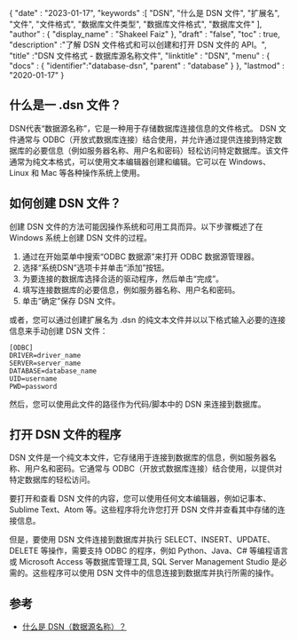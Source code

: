 {
  "date" : "2023-01-17",
  "keywords" :[ "DSN", "什么是 DSN 文件", "扩展名", "文件", "文件格式", "数据库文件类型", "数据库文件格式", "数据库文件" ],
  "author" : {
    "display_name" : "Shakeel Faiz"
},
  "draft" : "false",
  "toc" : true,
  "description" :"了解 DSN 文件格式和可以创建和打开 DSN 文件的 API。",
  "title" :"DSN 文件格式 - 数据库源名称文件",
  "linktitle" : "DSN",
  "menu" : {
    "docs" : {
      "identifier":"database-dsn",
      "parent" : "database"
}
},
  "lastmod" : "2020-01-17"
}

## 什么是一 .dsn 文件？

DSN代表“数据源名称”，它是一种用于存储数据库连接信息的文件格式。 DSN 文件通常与 ODBC（开放式数据库连接）结合使用，并允许通过提供连接到特定数据库的必要信息（例如服务器名称、用户名和密码）轻松访问特定数据库。该文件通常为纯文本格式，可以使用文本编辑器创建和编辑。它可以在 Windows、Linux 和 Mac 等各种操作系统上使用。

## 如何创建 DSN 文件？

创建 DSN 文件的方法可能因操作系统和可用工具而异。以下步骤概述了在 Windows 系统上创建 DSN 文件的过程。

1. 通过在开始菜单中搜索“ODBC 数据源”来打开 ODBC 数据源管理器。
2. 选择“系统DSN”选项卡并单击“添加”按钮。
3. 为要连接的数据库选择合适的驱动程序，然后单击“完成”。
4. 填写连接数据库的必要信息，例如服务器名称、用户名和密码。
5. 单击“确定”保存 DSN 文件。

或者，您可以通过创建扩展名为 .dsn 的纯文本文件并以以下格式输入必要的连接信息来手动创建 DSN 文件：

```
[ODBC]
DRIVER=driver_name
SERVER=server_name
DATABASE=database_name
UID=username
PWD=password
```

然后，您可以使用此文件的路径作为代码/脚本中的 DSN 来连接到数据库。

## 打开 DSN 文件的程序

DSN 文件是一个纯文本文件，它存储用于连接到数据库的信息，例如服务器名称、用户名和密码。它通常与 ODBC（开放式数据库连接）结合使用，以提供对特定数据库的轻松访问。

要打开和查看 DSN 文件的内容，您可以使用任何文本编辑器，例如记事本、Sublime Text、Atom 等。这些程序将允许您打开 DSN 文件并查看其中存储的连接信息。

但是，要使用 DSN 文件连接到数据库并执行 SELECT、INSERT、UPDATE、DELETE 等操作，需要支持 ODBC 的程序，例如 Python、Java、C# 等编程语言或 Microsoft Access 等数据库管理工具, SQL Server Management Studio 是必需的。这些程序可以使用 DSN 文件中的信息连接到数据库并执行所需的操作。

## 参考

* [什么是 DSN（数据源名称）？](https://support.microsoft.com/en-us/topic/what-is-a-dsn-data-source-name-ae9a0c76-22fc-8a30-606e-2436fe26e89f)


